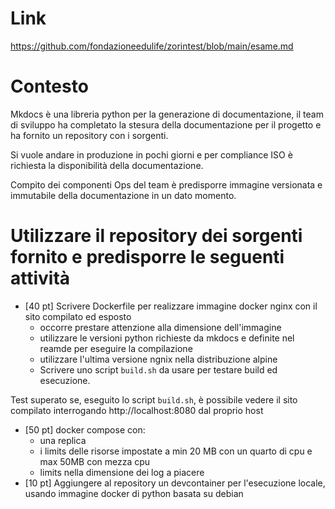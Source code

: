 # Link
https://github.com/fondazioneedulife/zorintest/blob/main/esame.md

# Contesto
Mkdocs è una libreria python per la generazione di documentazione, il team di sviluppo ha completato la stesura della documentazione per il progetto e ha fornito un repository con i sorgenti.

Si vuole andare in produzione in pochi giorni e per compliance ISO è richiesta la disponibilità della documentazione.

Compito dei componenti Ops del team è predisporre immagine versionata e immutabile della documentazione in un dato momento.

# Utilizzare il repository dei sorgenti fornito e predisporre le seguenti attività

* [40 pt] Scrivere Dockerfile per realizzare immagine docker nginx con il sito compilato ed esposto
  * occorre prestare attenzione alla  dimensione dell'immagine
  * utilizzare le versioni python richieste da mkdocs e definite nel reamde per eseguire la compilazione
  * utilizzare l'ultima versione ngnix nella distribuzione alpine
  * Scrivere uno script `build.sh` da usare per testare build ed esecuzione.

Test superato se, eseguito lo script `build.sh`, è possibile vedere il sito compilato interrogando http://localhost:8080 dal proprio host

* [50 pt] docker compose con:
  * una replica
  * i limits delle risorse impostate a min 20 MB con un quarto di cpu e max 50MB con mezza cpu
  * limits nella dimensione dei log a piacere
* [10 pt] Aggiungere al repository un devcontainer per l'esecuzione locale, usando immagine docker di python basata su debian
